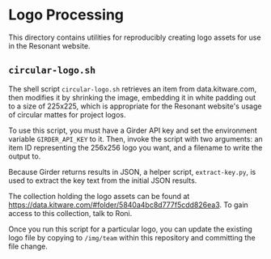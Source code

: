 # Logo Processing

This directory contains utilities for reproducibly creating logo assets for use
in the Resonant website.

## `circular-logo.sh`

The shell script `circular-logo.sh` retrieves an item from data.kitware.com,
then modifies it by shrinking the image, embedding it in white padding out to a
size of 225x225, which is appropriate for the Resonant website's usage of
circular mattes for project logos.

To use this script, you must have a Girder API key and set the environment
variable `GIRDER_API_KEY` to it. Then, invoke the script with two arguments: an
item ID representing the 256x256 logo you want, and a filename to write the
output to.

Because Girder returns results in JSON, a helper script, `extract-key.py`, is
used to extract the key text from the initial JSON results.

The collection holding the logo assets can be found at
https://data.kitware.com/#folder/5840a4bc8d777f5cdd826ea3. To gain access to
this collection, talk to Roni.

Once you run this script for a particular logo, you can update the existing logo
file by copying to `/img/team` within this repository and committing the file
change.

